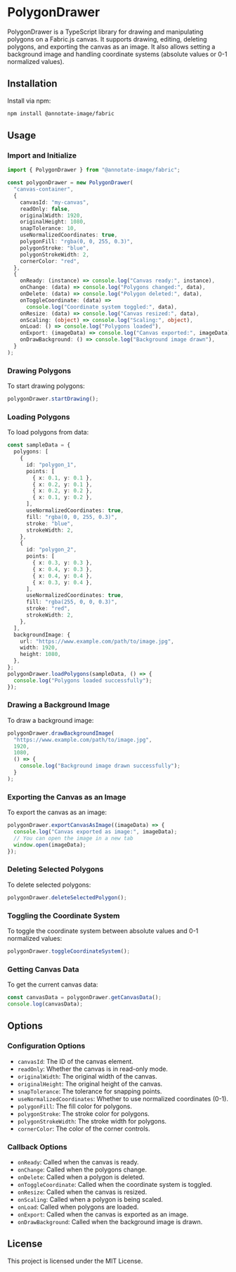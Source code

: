 # PolygonDrawer

PolygonDrawer is a TypeScript library for drawing and manipulating polygons on a Fabric.js canvas. It supports drawing, editing, deleting polygons, and exporting the canvas as an image. It also allows setting a background image and handling coordinate systems (absolute values or 0-1 normalized values).

## Installation

Install via npm:

```bash
npm install @annotate-image/fabric
```

## Usage

### Import and Initialize

```typescript
import { PolygonDrawer } from "@annotate-image/fabric";

const polygonDrawer = new PolygonDrawer(
  "canvas-container",
  {
    canvasId: "my-canvas",
    readOnly: false,
    originalWidth: 1920,
    originalHeight: 1080,
    snapTolerance: 10,
    useNormalizedCoordinates: true,
    polygonFill: "rgba(0, 0, 255, 0.3)",
    polygonStroke: "blue",
    polygonStrokeWidth: 2,
    cornerColor: "red",
  },
  {
    onReady: (instance) => console.log("Canvas ready:", instance),
    onChange: (data) => console.log("Polygons changed:", data),
    onDelete: (data) => console.log("Polygon deleted:", data),
    onToggleCoordinate: (data) =>
      console.log("Coordinate system toggled:", data),
    onResize: (data) => console.log("Canvas resized:", data),
    onScaling: (object) => console.log("Scaling:", object),
    onLoad: () => console.log("Polygons loaded"),
    onExport: (imageData) => console.log("Canvas exported:", imageData),
    onDrawBackground: () => console.log("Background image drawn"),
  }
);
```

### Drawing Polygons

To start drawing polygons:

```typescript
polygonDrawer.startDrawing();
```

### Loading Polygons

To load polygons from data:

```typescript
const sampleData = {
  polygons: [
    {
      id: "polygon_1",
      points: [
        { x: 0.1, y: 0.1 },
        { x: 0.2, y: 0.1 },
        { x: 0.2, y: 0.2 },
        { x: 0.1, y: 0.2 },
      ],
      useNormalizedCoordinates: true,
      fill: "rgba(0, 0, 255, 0.3)",
      stroke: "blue",
      strokeWidth: 2,
    },
    {
      id: "polygon_2",
      points: [
        { x: 0.3, y: 0.3 },
        { x: 0.4, y: 0.3 },
        { x: 0.4, y: 0.4 },
        { x: 0.3, y: 0.4 },
      ],
      useNormalizedCoordinates: true,
      fill: "rgba(255, 0, 0, 0.3)",
      stroke: "red",
      strokeWidth: 2,
    },
  ],
  backgroundImage: {
    url: "https://www.example.com/path/to/image.jpg",
    width: 1920,
    height: 1080,
  },
};
polygonDrawer.loadPolygons(sampleData, () => {
  console.log("Polygons loaded successfully");
});
```

### Drawing a Background Image

To draw a background image:

```typescript
polygonDrawer.drawBackgroundImage(
  "https://www.example.com/path/to/image.jpg",
  1920,
  1080,
  () => {
    console.log("Background image drawn successfully");
  }
);
```

### Exporting the Canvas as an Image

To export the canvas as an image:

```typescript
polygonDrawer.exportCanvasAsImage((imageData) => {
  console.log("Canvas exported as image:", imageData);
  // You can open the image in a new tab
  window.open(imageData);
});
```

### Deleting Selected Polygons

To delete selected polygons:

```typescript
polygonDrawer.deleteSelectedPolygon();
```

### Toggling the Coordinate System

To toggle the coordinate system between absolute values and 0-1 normalized values:

```typescript
polygonDrawer.toggleCoordinateSystem();
```

### Getting Canvas Data

To get the current canvas data:

```typescript
const canvasData = polygonDrawer.getCanvasData();
console.log(canvasData);
```

## Options

### Configuration Options

- `canvasId`: The ID of the canvas element.
- `readOnly`: Whether the canvas is in read-only mode.
- `originalWidth`: The original width of the canvas.
- `originalHeight`: The original height of the canvas.
- `snapTolerance`: The tolerance for snapping points.
- `useNormalizedCoordinates`: Whether to use normalized coordinates (0-1).
- `polygonFill`: The fill color for polygons.
- `polygonStroke`: The stroke color for polygons.
- `polygonStrokeWidth`: The stroke width for polygons.
- `cornerColor`: The color of the corner controls.

### Callback Options

- `onReady`: Called when the canvas is ready.
- `onChange`: Called when the polygons change.
- `onDelete`: Called when a polygon is deleted.
- `onToggleCoordinate`: Called when the coordinate system is toggled.
- `onResize`: Called when the canvas is resized.
- `onScaling`: Called when a polygon is being scaled.
- `onLoad`: Called when polygons are loaded.
- `onExport`: Called when the canvas is exported as an image.
- `onDrawBackground`: Called when the background image is drawn.

## License

This project is licensed under the MIT License.

```

```

